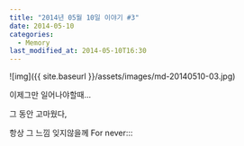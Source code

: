 ```yaml
---
title: "2014년 05월 10일 이야기 #3"
date: 2014-05-10
categories:
  - Memory
last_modified_at: 2014-05-10T16:30
---
```


![img]({{ site.baseurl }}/assets/images/md-20140510-03.jpg)


이제그만 일어나야할때... 

그 동안 고마웠다, 

항상 그 느낌 잊지않을께 For never:::